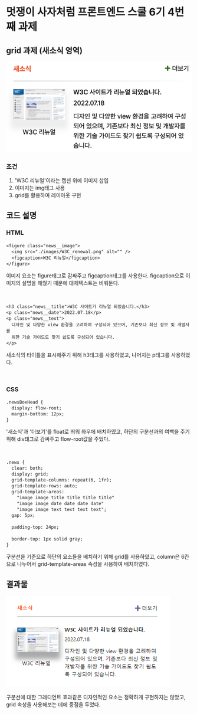 # 멋쟁이 사자처럼 프론트엔드 스쿨 6기 4번째 과제

## grid 과제 (새소식 영역)

<img src="./images/sample.png">

### 조건

1. 'W3C 리뉴얼'이라는 캡션 위에 이미지 삽입
2. 이미지는 img태그 사용
3. grid를 활용하여 레이아웃 구현

## 코드 설명

### HTML

```
<figure class="news__image">
  <img src="./images/W3C_renewal.png" alt="" />
  <figcaption>W3C 리뉴얼</figcaption>
</figure>
```

이미지 요소는 figure태그로 감싸주고 figcaption태그를 사용한다. figcaption으로 이미지의 설명을 해줬기 때문에 대체텍스트는 비워둔다.

<br>

```
<h3 class="news__title">W3C 사이트가 리뉴얼 되었습니다.</h3>
<p class="news__date">2022.07.18</p>
<p class="news__text">
  디자인 및 다양한 view 환경을 고려하여 구성되어 있으며, 기존보다 최신 정보 및 개발자를
  위한 기술 가이드도 찾기 쉽도록 구성되어 있습니다.
</p>
```

새소식의 타이틀을 표시해주기 위해 h3태그를 사용하였고, 나머지는 p태그를 사용하였다.

<br>

### CSS

```
.newsBoxHead {
  display: flow-root;
  margin-bottom: 12px;
}
```

'새소식'과 '더보기'를 float로 띄워 좌우에 배치하였고, 하단의 구분선과의 여백을 주기 위해 div태그로 감싸주고 flow-root값을 주었다.

<br>

```
.news {
  clear: both;
  display: grid;
  grid-template-columns: repeat(6, 1fr);
  grid-template-rows: auto;
  grid-template-areas:
    "image image title title title title"
    "image image date date date date"
    "image image text text text text";
  gap: 5px;

  padding-top: 24px;

  border-top: 1px solid gray;
}
```

구분선을 기준으로 하단의 요소들을 배치하기 위해 grid를 사용하였고, column은 6칸으로 나누어서 grid-template-areas 속성을 사용하여 배치하였다.

## 결과물

<img src="./images/completed.png">

구분선에 대한 그래디언트 효과같은 디자인적인 요소는 정확하게 구현하지는 않았고,<br>
grid 속성을 사용해보는 데에 중점을 두었다.
